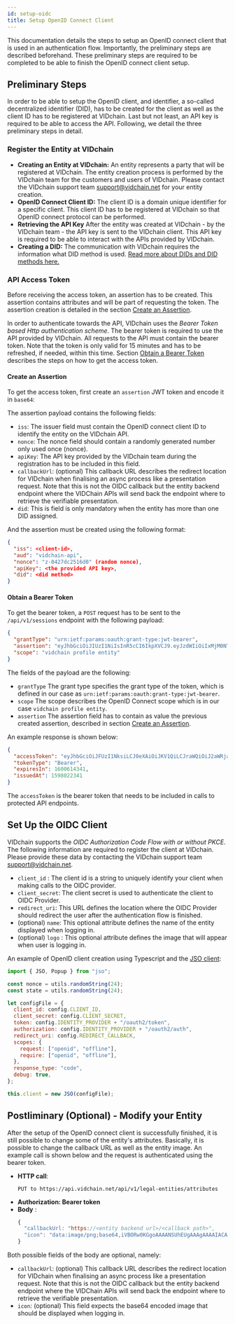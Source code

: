 ```yaml
---
id: setup-oidc
title: Setup OpenID Connect Client
---
```


This documentation details the steps to setup an OpenID connect client that is used in an authentication flow. Importantly, the preliminary steps are described beforehand. These preliminary steps are required to be completed to be able to finish the OpenID connect client setup.

## Preliminary Steps

In order to be able to setup the OpenID client, and identifier, a so-called decentralized identifier (DID), has to be created for the client as well as the client ID has to be registered at VIDchain. Last but not least, an API key is required to be able to access the API. Following, we detail the three preliminary steps in detail.

### Register the Entity at VIDchain

- **Creating an Entity at VIDchain:** An entity represents a party that will be registered at VIDchain. The entity creation process is performed by the VIDchain team for the customers and users of VIDchain. Please contact the VIDchain support team [support@vidchain.net](mailto:support@vidchain.net) for your entity creation.
- **OpenID Connect Client ID:** The client ID is a domain unique identifier for a specific client. This client ID has to be registered at VIDchain so that OpenID connect protocol can be performed.
- **Retrieving the API Key** After the entity was created at VIDchain - by the VIDchain team - the API key is sent to the VIDchain client. This API key is required to be able to interact with the APIs provided by VIDchain.
- **Creating a DID:** The communication with VIDchain requires the information what DID method is used. [Read more about DIDs and DID methods here.](https://www.w3.org/TR/did-core/)

### API Access Token

Before receiving the access token, an assertion has to be created. This assertion contains attributes and will be part of requesting the token. The assertion creation is detailed in the section [Create an Assertion](#create-an-assertion).

In order to authenticate towards the API, VIDchain uses the _Bearer Token based Http authentication scheme_. The bearer token is required to use the API provided by VIDchain. All requests to the API must contain the bearer token. Note that the token is only valid for 15 minutes and has to be refreshed, if needed, within this time. Section [Obtain a Bearer Token](#obtain-a-bearer-token) describes the steps on how to get the access token.

#### Create an Assertion

To get the access token, first create an `assertion` JWT token and encode it in `base64`:

The assertion payload contains the following fields:

- `iss`: The issuer field must contain the OpenID connect client ID to identify the entity on the VIDchain API.
- `nonce`: The nonce field should contain a randomly generated number only used once (nonce).
- `apiKey`: The API key provided by the VIDchain team during the registration has to be included in this field.
- `callbackUrl`: (optional) This callback URL describes the redirect location for VIDchain when finalising an async process like a presentation request. Note that this is not the OIDC callback but the entity backend endpoint where the VIDChain APIs will send back the endpoint where to retrieve the verifiable presentation.
- `did`: This is field is only mandatory when the entity has more than one DID assigned.

And the assertion must be created using the following format:

```json
{
  "iss": <client-id>,
  "aud": "vidchain-api",
  "nonce": "z-0427dc2516d0" (random nonce),
  "apiKey": <the provided API key>,
  "did": <did method>
}
```

#### Obtain a Bearer Token

To get the bearer token, a `POST` request has to be sent to the `/api/v1/sessions` endpoint with the following payload:

```json
{
  "grantType": "urn:ietf:params:oauth:grant-type:jwt-bearer",
  "assertion": "eyJhbGciOiJIUzI1NiIsInR5cCI6IkpXVCJ9.eyJzdWIiOiIxMjM0NTY3ODkwIiwibmFtZSI6IkpvaG4gRG9lIiwiaWF0IjoxNTE2MjM5MDIyfQ.SflKxwRJSMeKKF2QT4fwpMeJf36POk6yJV_adQssw5c",
  "scope": "vidchain profile entity"
}
```

The fields of the payload are the following:

- `grantType` The grant type specifies the grant type of the token, which is defined in our case as `urn:ietf:params:oauth:grant-type:jwt-bearer`.
- `scope` The scope describes the OpenID Connect scope which is in our case `vidchain profile entity`.
- `assertion` The assertion field has to contain as value the previous created assertion, described in section [Create an Assertion](#create-an-assertion).

An example response is shown below:

```json
{
  "accessToken": "eyJhbGciOiJFUzI1NksiLCJ0eXAiOiJKV1QiLCJraWQiOiJ2aWRjaGFpbi1hcGkifQ.eyJzdWIiOiJFTlRJVFktTkFNRSIsImRpZCI6ImRpZDp2aWQ6MHg3OTc0ZGU2NTY4OEFiNTU0QWZENDk1NWMxMkYzQzk0MjdmM0E4QzFBIiwibm9uY2UiOiJ6LTA0MjdkYzI1MTZkMCIsImlhdCI6MTU5ODAyMjM0MSwiZXhwIjoxNjAwNjE0MzQxLCJhdWQiOiJ2aWRjaGFpbi1hcGkifQ.CbsJxbeMmZj8lS8k_-QH4zPLjvYcWjDDpZ7vrOGFq2R30ZSH4bCoZBz2Ra4LXYMkYjH_jPBikso667baudsI9w",
  "tokenType": "Bearer",
  "expiresIn": 1600614341,
  "issuedAt": 1598022341
}
```

The `accessToken` is the bearer token that needs to be included in calls to protected API endpoints.

## Set Up the OIDC Client

VIDchain supports the _OIDC Authorization Code Flow with or without PKCE_. The following information are required to register the client at VIDchain. Please provide these data by contacting the VIDchain support team [support@vidchain.net](mailto:support@vidchain.net).

- `client_id` : The client id is a string to uniquely identify your client when making calls to the OIDC provider.
- `client_secret`: The client secret is used to authenticate the client to OIDC Provider.
- `redirect_uri`: This URL defines the location where the OIDC Provider should redirect the user after the authentication flow is finished.
- (optional) `name`: This optional attribute defines the name of the entity displayed when logging in.
- (optional) `logo` : This optional attribute defines the image that will appear when user is logging in.

An example of OpenID client creation using Typescript and the [JSO client](https://www.npmjs.com/package/jso):

```javascript
import { JSO, Popup } from "jso";

const nonce = utils.randomString(24);
const state = utils.randomString(24);

let configFile = {
  client_id: config.CLIENT_ID,
  client_secret: config.CLIENT_SECRET,
  token: config.IDENTITY_PROVIDER + "/oauth2/token",
  authorization: config.IDENTITY_PROVIDER + "/oauth2/auth",
  redirect_uri: config.REDIRECT_CALLBACK,
  scopes: {
    request: ["openid", "offline"],
    require: ["openid", "offline"],
  },
  response_type: "code",
  debug: true,
};

this.client = new JSO(configFile);
```

## Postliminary (Optional) - Modify your Entity

After the setup of the OpenID connect client is successfully finished, it is still possible to change some of the entity's attributes. Basically, it is possible to change the callback URL as well as the entity image. An example call is shown below and the request is authenticated using the bearer token.

- **HTTP call**:
  ```
  PUT to https://api.vidchain.net/api/v1/legal-entities/attributes
  ```
- **Authorization: Bearer token**
- **Body** :
  ```javascript
  {
    "callbackUrl: "https://<entity backend url>/<callback path>",
    "icon": "data:image/png;base64,iVBORw0KGgoAAAANSUhEUgAAAgAAAAIACAIAAAB7GkOtAAABfmlDQ1......" //optional
  }
  ```

Both possible fields of the body are optional, namely:

- `callbackUrl`: (optional) This callback URL describes the redirect location for VIDchain when finalising an async process like a presentation request. Note that this is not the OIDC callback but the entity backend endpoint where the VIDChain APIs will send back the endpoint where to retrieve the verifiable presentation.
- `icon`: (optional) This field expects the base64 encoded image that should be displayed when logging in.

<!--

## 4. Define the contents of the Verifiable Credentials

Verifiable Credentials contain details about the user to which they are issued. Verifiable Credentials typically contain a number of key-value pairs that describe attributes, or claims, about an individual. While this will be automated shortly, we are creating the credentials schemes manually for now. Then, you will need to prepare the list of items to include in your credentials.`


## 5. Integrate your web application using our API reference

Get ready to integrate VIDChain API in your web application by checking our OpenAPI specification in the following URL: [https://api.vidchain.net/api/v1/api-docs/](https://api.vidchain.net/api/v1/api-docs/)

The following endpoints are available to interact with our API:

![openapi-services](../_media/openapi-services.jpg)

-->
